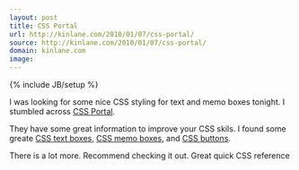```yaml
---
layout: post
title: CSS Portal
url: http://kinlane.com/2010/01/07/css-portal/
source: http://kinlane.com/2010/01/07/css-portal/
domain: kinlane.com
image: 
---
```

{% include JB/setup %}<p>I was looking for some nice CSS styling for text and memo boxes tonight. I stumbled across <a href="http://www.cssportal.com/">CSS Portal</a>.<p></p>
They have some great information to improve your CSS skils. I found some greate <a href="http://www.cssportal.com/form-elements/text-box.htm">CSS text boxes</a>, <a href="http://www.cssportal.com/form-elements/text-area.htm">CSS memo boxes</a>, and <a href="http://www.cssportal.com/form-elements/form-buttons.htm">CSS buttons</a>.<p></p>
There is a lot more. Recommend checking it out. Great quick CSS reference
</p>
